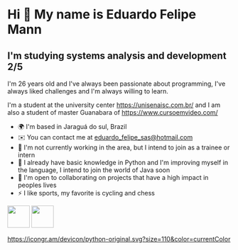 
          
Hi 👋 My name is Eduardo Felipe Mann
====================================
	

I'm studying systems analysis and development 2/5
-------------------------------------------------
	

I'm 26 years old and I've always been passionate about programming, I've always liked challenges and I'm always willing to learn.
	

I'm a student at the university center https://unisenaisc.com.br/ and I am also a student of master Guanabara of https://www.cursoemvideo.com/


          
	

* 🌍  I'm based in Jaraguá do sul, Brazil
* ✉️  You can contact me at [eduardo_felipe_sas@hotmail.com](mailto:eduardo_felipe_sas@hotmail.com)
* 🚀  I'm not currently working in the area, but I intend to join as a trainee or intern
* 🧠  I already have basic knowledge in Python and I'm improving myself in the language, I intend to join the world of Java soon
* 🤝  I'm open to collaborating on projects that have a high impact in peoples lives
* ⚡  I like sports, my favorite is cycling and chess


          



<img src="https://cdn.jsdelivr.net/gh/devicons/devicon/icons/css3/css3-original.svg" style="width: 50px"/>

<img src="https://cdn.jsdelivr.net/gh/devicons/devicon/icons/linkedin/linkedin-original.svg" style="width: 50px" />

https://icongr.am/devicon/python-original.svg?size=110&color=currentColor


